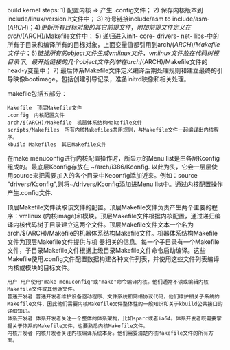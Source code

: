 build kernel steps:
    1) 配置内核 => 产生 .config文件；
    2) 保存内核版本到include/linux/version.h文件中；
    3) 符号链接include/asm to include/asm-$(ARCH)；
    4) 更新所有目标对象的其它前提文件，附加前提文件定义在arch/$(ARCH)/Makefile文件中；
    5) 递归进入init- core- drivers- net- libs-中的所有子目录和编译所有的目标对象，上面变量值都引用到arch/$(ARCH)/Makefile文件中；
    6) 链接所有的object文件生成vmlinux文件，vmlinux文件放在代码树根目录下。最开始链接的几个object文件列举在arch/$(ARCH)/Makefile文件的head-y变量中；
    7) 最后体系Makefile文件定义编译后期处理规则和建立最终的引导映像bootimage。包括创建引导记录，准备initrd映像和相关处理。




makefile包括五部分：

    Makefile　顶层Makefile文件
    .config　内核配置文件
    arch/$(ARCH)/Makefile　机器体系结构Makefile文件
    scripts/Makefiles　所有内核Makefiles共用规则，与Makefile文件一起编译出内核程序。
    kbuild Makefiles　其它Makefile文件

在make menuconfig进行内核配置操作时，所显示的Menu list是由各层Kconfig组成的。最底层Kconfig存放在 ~/arch/i386/Kconfig. 以此为头，它会一层层使用source来把需要加入的各个目录中Keconfig添加近来。例如：source "drivers/Kconfig",则将~/drivers/Kconfig添加进Menu list中。通过内核配置操作产生.config文件.

顶层Makefile文件读取该文件的配置。顶层Makefile文件负责产生两个主要的程序：vmlinux (内核image)和模块。顶层Makefile文件根据内核配置，通过递归编译内核代码树子目录建立这两个文件。顶层Makefile文件文本一个名为 arch/$(ARCH)/Makefile的机器体系结构Makefile文件。机器体系结构Makefile文件为顶层Makefile文件提供与机 器相关的信息。每一个子目录有一个Makefile文件，子目录Makefile文件根据上级目录Makefile文件命令启动编译。这些 Makefile使用.config文件配置数据构建各种文件列表，并使用这些文件列表编译内核或模块的目标文件。



    用户 用户使用"make menuconfig"或"make"命令编译内核。他们通常不读或编辑内核Makefile文件或其他源文件。
    普通开发者 普通开发者维护设备驱动程序、文件系统和网络协议代码，他们维护相关子系统的Makefile文件，因此他们需要内核Makefile文件整体性的一般知识和关于kbuild公共接口的详细知识。
    体系开发者 体系开发者关注一个整体的体系架构，比如sparc或者ia64。体系开发者既需要掌握关于体系的Makefile文件，也要熟悉内核Makefile文件。
    内核开发者 内核开发者关注内核编译系统本身。他们需要清楚内核Makefile文件的所有方面。


